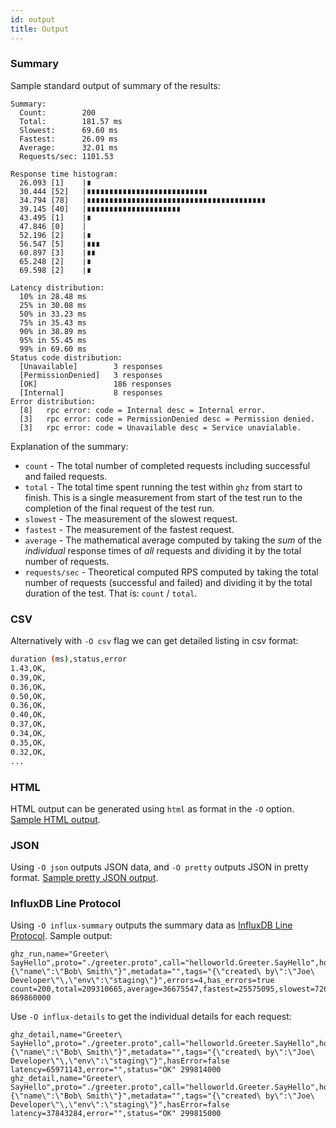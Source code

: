 ```yaml
---
id: output
title: Output
---
```


### Summary

Sample standard output of summary of the results:

```
Summary:
  Count:		200
  Total:		181.57 ms
  Slowest:		69.60 ms
  Fastest:		26.09 ms
  Average:		32.01 ms
  Requests/sec:	1101.53

Response time histogram:
  26.093 [1]	|∎
  30.444 [52]	|∎∎∎∎∎∎∎∎∎∎∎∎∎∎∎∎∎∎∎∎∎∎∎∎∎∎∎
  34.794 [78]	|∎∎∎∎∎∎∎∎∎∎∎∎∎∎∎∎∎∎∎∎∎∎∎∎∎∎∎∎∎∎∎∎∎∎∎∎∎∎∎∎
  39.145 [40]	|∎∎∎∎∎∎∎∎∎∎∎∎∎∎∎∎∎∎∎∎∎
  43.495 [1]	|∎
  47.846 [0]	|
  52.196 [2]	|∎
  56.547 [5]	|∎∎∎
  60.897 [3]	|∎∎
  65.248 [2]	|∎
  69.598 [2]	|∎

Latency distribution:
  10% in 28.48 ms
  25% in 30.08 ms
  50% in 33.23 ms
  75% in 35.43 ms
  90% in 38.89 ms
  95% in 55.45 ms
  99% in 69.60 ms
Status code distribution:
  [Unavailable]        3 responses
  [PermissionDenied]   3 responses
  [OK]                 186 responses
  [Internal]           8 responses
Error distribution:
  [8]	rpc error: code = Internal desc = Internal error.
  [3]	rpc error: code = PermissionDenied desc = Permission denied.
  [3]	rpc error: code = Unavailable desc = Service unavialable.
```

Explanation of the summary:

- `count` - The total number of completed requests including successful and failed requests.
- `total` - The total time spent running the test within `ghz` from start to finish. This is a single measurement from start of the test run to the completion of the final request of the test run.
- `slowest` - The measurement of the slowest request.
- `fastest` - The measurement of the fastest request.
- `average` - The mathematical average computed by taking the _sum_ of the _individual_ response times of _all_ requests and dividing it by the total number of requests.
- `requests/sec` - Theoretical computed RPS computed by taking the total number of requests (successful and failed) and dividing it by the total duration of the test. That is: `count` / `total`.

### CSV

Alternatively with `-O csv` flag we can get detailed listing in csv format:

```sh
duration (ms),status,error
1.43,OK,
0.39,OK,
0.36,OK,
0.50,OK,
0.36,OK,
0.40,OK,
0.37,OK,
0.34,OK,
0.35,OK,
0.32,OK,
...
```

### HTML

HTML output can be generated using `html` as format in the `-O` option. [Sample HTML output](/sample.html).

### JSON

Using `-O json` outputs JSON data, and `-O pretty` outputs JSON in pretty format. [Sample pretty JSON output](/pretty.json).

### InfluxDB Line Protocol

Using `-O influx-summary` outputs the summary data as [InfluxDB Line Protocol](https://docs.influxdata.com/influxdb/v1.6/concepts/glossary/#line-protocol). Sample output:

```
ghz_run,name="Greeter\ SayHello",proto="./greeter.proto",call="helloworld.Greeter.SayHello",host="0.0.0.0:50051",n=200,c=50,qps=0,z=0,timeout=20,dial_timeout=10,keepalive=0,data="{\"name\":\"Bob\ Smith\"}",metadata="",tags="{\"created\ by\":\"Joe\ Developer\"\,\"env\":\"staging\"}",errors=4,has_errors=true count=200,total=209310665,average=36675547,fastest=25575095,slowest=72643810,rps=955.52,median=36479589,p95=51237361,errors=4 869860000
```

Use `-O influx-details` to get the individual details for each request:

```
ghz_detail,name="Greeter\ SayHello",proto="./greeter.proto",call="helloworld.Greeter.SayHello",host="0.0.0.0:50051",n=200,c=50,qps=0,z=0,timeout=20,dial_timeout=10,keepalive=0,data="{\"name\":\"Bob\ Smith\"}",metadata="",tags="{\"created\ by\":\"Joe\ Developer\"\,\"env\":\"staging\"}",hasError=false latency=65971143,error="",status="OK" 299814000
ghz_detail,name="Greeter\ SayHello",proto="./greeter.proto",call="helloworld.Greeter.SayHello",host="0.0.0.0:50051",n=200,c=50,qps=0,z=0,timeout=20,dial_timeout=10,keepalive=0,data="{\"name\":\"Bob\ Smith\"}",metadata="",tags="{\"created\ by\":\"Joe\ Developer\"\,\"env\":\"staging\"}",hasError=false latency=37843284,error="",status="OK" 299815000
```
